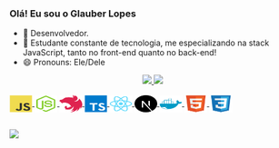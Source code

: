 ### Olá! Eu sou o Glauber Lopes

- 🔭 Desenvolvedor.
- 🌱 Estudante constante de tecnologia, me especializando na stack JavaScript, tanto no front-end quanto no back-end!
- 😄 Pronouns: Ele/Dele

<div align="center">
  <a href="https://github.com/glauberlop">
  <img height="180em" src="https://github-readme-stats.vercel.app/api?username=glauberlop&show_icons=true&theme=dark&include_all_commits=true&count_private=true"/>
  <img height="180em" src="https://github-readme-stats.vercel.app/api/top-langs/?username=glauberlop&layout=compact&langs_count=7&theme=dark"/>
</div>
  
  <div style="display: inline_block"><br>
  <img align="center" alt="Glopes-Js" height="30" width="40" src="https://raw.githubusercontent.com/devicons/devicon/master/icons/javascript/javascript-original.svg">
  <img align="center" alt="Glopes-Node" height="30" width="40" src="https://raw.githubusercontent.com/devicons/devicon/master/icons/nodejs/nodejs-original.svg">  
  <img align="center" alt="Glopes-Node" height="30" width="40" src="https://raw.githubusercontent.com/devicons/devicon/master/icons/nestjs/nestjs-plain.svg">  
  <img align="center" alt="Glopes-Ts" height="30" width="40" src="https://raw.githubusercontent.com/devicons/devicon/master/icons/typescript/typescript-original.svg">
  <img align="center" alt="Glopes-React" height="30" width="40" src="https://raw.githubusercontent.com/devicons/devicon/master/icons/react/react-original.svg">
  <img align="center" alt="Glopes-Node" height="30" width="40" src=" https://raw.githubusercontent.com/devicons/devicon/master/icons/nextjs/nextjs-original.svg">
  <img align="center" alt="Glopes-Docker" height="30" width="40" src="https://raw.githubusercontent.com/devicons/devicon/master/icons/docker/docker-plain.svg">
  <img align="center" alt="Glopes-HTML" height="30" width="40" src="https://raw.githubusercontent.com/devicons/devicon/master/icons/html5/html5-original.svg">
  <img align="center" alt="Glopes-CSS" height="30" width="40" src="https://raw.githubusercontent.com/devicons/devicon/master/icons/css3/css3-original.svg">
</div>
  
  ##
 
<div> 
  <a href="https://www.linkedin.com/in/glauber-lopes-168974171/" target="_blank"><img src="https://img.shields.io/badge/-LinkedIn-%230077B5?style=for-the-badge&logo=linkedin&logoColor=white" target="_blank"></a> 
 
 
</div>


